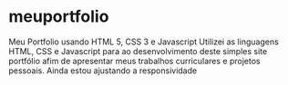 # meuportfolio
 Meu Portfolio usando HTML 5, CSS 3 e Javascript
 Utilizei as linguagens HTML, CSS e Javascript para ao desenvolvimento deste simples site portfólio
 afim de apresentar meus trabalhos curriculares e projetos pessoais.
 Ainda estou ajustando a responsividade
